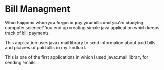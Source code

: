# Bill Managment
What happens when you forget to pay your bills and you're studying computer science?
You end up creating simple java application which keeps track of bill payments.

This application uses javax.mail library to send information about paid bills
and pictures of paid bills to my landlord.

This is one of the first applications in which I used javax.mail library for
sending emails.
